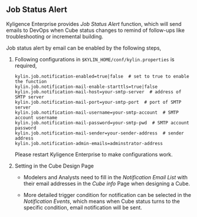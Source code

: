 ## Job Status Alert

Kyligence Enterprise provides *Job Status Alert* function, which will send emails to DevOps when Cube status changes to remind of follow-ups like troubleshooting or incremental building.

Job status alert by email can be enabled by the following steps,
1. Following configurations in `$KYLIN_HOME/conf/kylin.properties` is required,
   ```properties
   kylin.job.notification-enabled=true|false  # set to true to enable the function
   kylin.job.notification-mail-enable-starttls=true|false 
   kylin.job.notification-mail-host=your-smtp-server  # address of SMTP server
   kylin.job.notification-mail-port=your-smtp-port  # port of SMTP server
   kylin.job.notification-mail-username=your-smtp-account  # SMTP account username
   kylin.job.notification-mail-password=your-smtp-pwd  # SMTP account password
   kylin.job.notification-mail-sender=your-sender-address  # sender address
   kylin.job.notification-admin-emails=adminstrator-address 
   ```
   Please restart Kyligence Enterprise to make configurations work.
2. Setting in the Cube Design Page

   - Modelers and Analysts need to fill in the *Notification Email List* with their email addresses in the *Cube info* Page when designing a Cube.

   - More detailed trigger condition for notification can be selected in the *Notification Events*, which means when Cube status turns to the specific condition, email notification will be sent.

